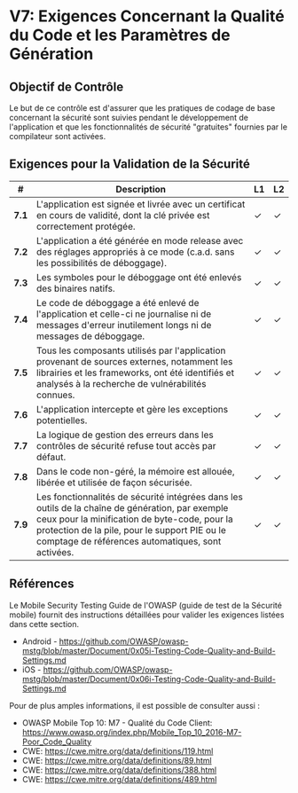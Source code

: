 # V7: Exigences Concernant la Qualité du Code et les Paramètres de Génération

## Objectif de Contrôle

Le but de ce contrôle est d'assurer que les pratiques de codage de base concernant la sécurité sont suivies pendant le développement de l'application et que les fonctionnalités de sécurité "gratuites" fournies par le compilateur sont activées.

## Exigences pour la Validation de la Sécurité

| # | Description | L1 | L2 |
| --- | --- | --- | --- |
| **7.1** | L'application est signée et livrée avec un certificat en cours de validité, dont la clé privée est correctement protégée. | ✓ | ✓ |
| **7.2** | L'application a été générée en mode release avec des réglages appropriés à ce mode (c.a.d. sans les possibilités de déboggage). | ✓ | ✓ |
| **7.3** | Les symboles pour le déboggage ont été enlevés des binaires natifs. | ✓ | ✓ |
| **7.4** | Le code de déboggage a été enlevé de l'application et celle-ci ne journalise ni de messages d'erreur inutilement longs ni de messages de déboggage. | ✓ | ✓ |
| **7.5** | Tous les composants utilisés par l'application provenant de sources externes, notamment les librairies et les frameworks, ont été identifiés et analysés à la recherche de vulnérabilités connues. | ✓ | ✓ |
| **7.6** | L'application intercepte et gère les exceptions potentielles.| ✓ | ✓ |
| **7.7** | La logique de gestion des erreurs dans les contrôles de sécurité refuse tout accès par défaut. | ✓ | ✓ |
| **7.8** | Dans le code non-géré, la mémoire est allouée, libérée et utilisée de façon sécurisée.  | ✓ | ✓ |
| **7.9** | Les fonctionnalités de sécurité intégrées dans les outils de la chaîne de génération, par exemple ceux pour la minification de byte-code, pour la protection de la pile, pour le support PIE ou le comptage de références automatiques, sont activées. | ✓ | ✓ |

## Références

Le Mobile Security Testing Guide de l'OWASP (guide de test de la Sécurité mobile) fournit des instructions détaillées pour valider les exigences listées dans cette section.

- Android - https://github.com/OWASP/owasp-mstg/blob/master/Document/0x05i-Testing-Code-Quality-and-Build-Settings.md
- iOS - https://github.com/OWASP/owasp-mstg/blob/master/Document/0x06i-Testing-Code-Quality-and-Build-Settings.md

Pour de plus amples informations, il est possible de consulter aussi :

- OWASP Mobile Top 10: M7 - Qualité du Code Client: https://www.owasp.org/index.php/Mobile_Top_10_2016-M7-Poor_Code_Quality
- CWE: https://cwe.mitre.org/data/definitions/119.html
- CWE: https://cwe.mitre.org/data/definitions/89.html
- CWE: https://cwe.mitre.org/data/definitions/388.html
- CWE: https://cwe.mitre.org/data/definitions/489.html
